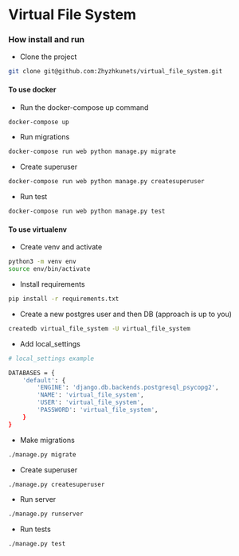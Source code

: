 # Virtual File System

### How install and run

- Clone the project
```bash
git clone git@github.com:Zhyzhkunets/virtual_file_system.git
```

#### To use docker

- Run the docker-compose up command 
```bash
docker-compose up
```

- Run migrations
```bash
docker-compose run web python manage.py migrate
```

- Create superuser
```bash
docker-compose run web python manage.py createsuperuser
```

- Run test
```bash
docker-compose run web python manage.py test
```

#### To use virtualenv

- Create venv and activate 
```bash
python3 -m venv env
source env/bin/activate 
```

- Install requirements
```bash
pip install -r requirements.txt
```

- Create a new postgres user and then DB (approach is up to you)
```bash
createdb virtual_file_system -U virtual_file_system
```

- Add local_settings
```bash
# local_settings example

DATABASES = {
    'default': {
        'ENGINE': 'django.db.backends.postgresql_psycopg2',
        'NAME': 'virtual_file_system',
        'USER': 'virtual_file_system',
        'PASSWORD': 'virtual_file_system',
    }
}
```

- Make migrations
```bash
./manage.py migrate
```

- Create superuser
```bash
./manage.py createsuperuser 
```

- Run server 
```bash
./manage.py runserver
```

- Run tests 
```bash
./manage.py test 
```